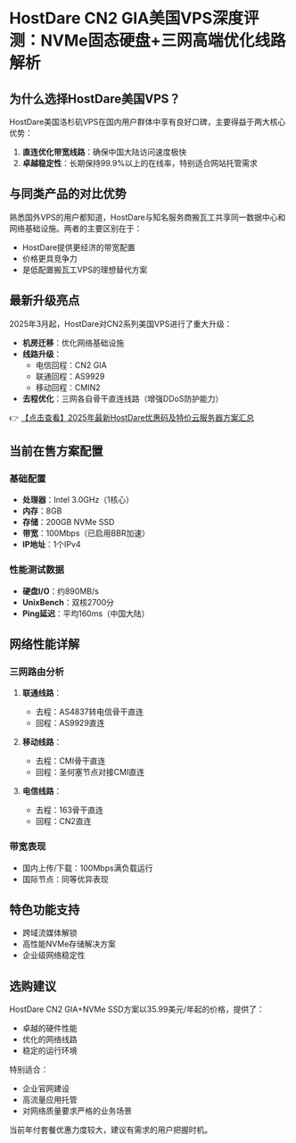 # HostDare CN2 GIA美国VPS深度评测：NVMe固态硬盘+三网高端优化线路解析

## 为什么选择HostDare美国VPS？

HostDare美国洛杉矶VPS在国内用户群体中享有良好口碑，主要得益于两大核心优势：

1. **直连优化带宽线路**：确保中国大陆访问速度极快
2. **卓越稳定性**：长期保持99.9%以上的在线率，特别适合网站托管需求

## 与同类产品的对比优势

熟悉国外VPS的用户都知道，HostDare与知名服务商搬瓦工共享同一数据中心和网络基础设施。两者的主要区别在于：

- HostDare提供更经济的带宽配置
- 价格更具竞争力
- 是低配置搬瓦工VPS的理想替代方案

## 最新升级亮点

2025年3月起，HostDare对CN2系列美国VPS进行了重大升级：

- **机房迁移**：优化网络基础设施
- **线路升级**：
  - 电信回程：CN2 GIA
  - 联通回程：AS9929
  - 移动回程：CMIN2
- **去程优化**：三网各自骨干直连线路（增强DDoS防护能力）

👉 [【点击查看】2025年最新HostDare优惠码及特价云服务器方案汇总](https://bit.ly/hostdare)

## 当前在售方案配置

### 基础配置
- **处理器**：Intel 3.0GHz（1核心）
- **内存**：8GB
- **存储**：200GB NVMe SSD
- **带宽**：100Mbps（已启用BBR加速）
- **IP地址**：1个IPv4

### 性能测试数据
- **硬盘I/O**：约890MB/s
- **UnixBench**：双核2700分
- **Ping延迟**：平均160ms（中国大陆）

## 网络性能详解

### 三网路由分析
1. **联通线路**：
   - 去程：AS4837转电信骨干直连
   - 回程：AS9929直连

2. **移动线路**：
   - 去程：CMI骨干直连
   - 回程：圣何塞节点对接CMI直连

3. **电信线路**：
   - 去程：163骨干直连
   - 回程：CN2直连

### 带宽表现
- 国内上传/下载：100Mbps满负载运行
- 国际节点：同等优异表现

## 特色功能支持
- 跨域流媒体解锁
- 高性能NVMe存储解决方案
- 企业级网络稳定性

## 选购建议

HostDare CN2 GIA+NVMe SSD方案以35.99美元/年起的价格，提供了：

- 卓越的硬件性能
- 优化的网络线路
- 稳定的运行环境

特别适合：
- 企业官网建设
- 高流量应用托管
- 对网络质量要求严格的业务场景

当前年付套餐优惠力度较大，建议有需求的用户把握时机。